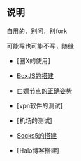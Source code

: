 ## 说明


自用的，别问，别fork

可能写也可能不写，随缘


* [圈X的使用]

* [BoxJS的搭建](https://github.com/Yiov/notes/tree/main/boxjs)

* [白嫖节点的正确姿势](https://github.com/Yiov/notes/tree/main/Proxy)

* [vpn软件的测试]

* [机场的测试]

* [Socks5的搭建](https://github.com/Yiov/notes/tree/main/socks5)

* [Halo博客搭建]
